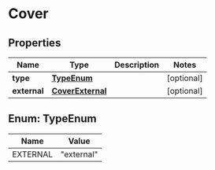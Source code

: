 

# Cover


## Properties

| Name | Type | Description | Notes |
|------------ | ------------- | ------------- | -------------|
|**type** | [**TypeEnum**](#TypeEnum) |  |  [optional] |
|**external** | [**CoverExternal**](CoverExternal.md) |  |  [optional] |



## Enum: TypeEnum

| Name | Value |
|---- | -----|
| EXTERNAL | &quot;external&quot; |



